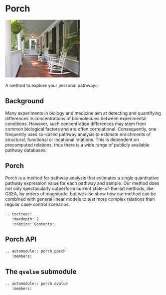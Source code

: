 # Porch
![porch](img/porch.jpg "Photo (c) [Sonja Lovas](https://www.flickr.com/photos/sonjalovas/4038233322)")  

A method to explore your personal pathways.  

## Background

Many experiments in biology and medicine aim at detecting and quantifying differences in concentrations of biomolecules between experimental conditions. However, such concentration differences may stem from common biological factors and are often correlational. Consequently, one frequently uses so-called pathway analysis to estimate enrichments of structural, functional or locational relations. This is dependent on precomputed relations, thus there is a wide range of publicly available pathway databases.

## Porch
Porch is a method for pathway analysis that estimates a single quantitative pathway expression value for each pathway and sample.  Our method does not only spectacularly outperform current state-of-the-art methods, like GSEA, by orders of magnitude, but we also show how our method can be combined with general linear models to test more complex relations than regular case-control scenarios.


```eval_rst
.. toctree::
   :maxdepth: 2
   :caption: Contents:
```

## Porch API

```eval_rst
.. automodule:: porch.porch
   :members:
```
## The `qvalue` submodule

```eval_rst
.. automodule:: porch.qvalue
   :members:
```
